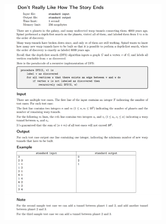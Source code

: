 <img src="../../public/img/Q5/2023-05-08-22-59-39.png" style="border-bottom-left-radius: 0; border-bottom-right-radius: 0;" />
<img src="../../public/img/Q5/2023-05-08-23-00-15.png" style="border-top-left-radius: 0; border-top-right-radius: 0;" />